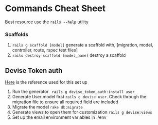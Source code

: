 # Commands Cheat Sheet

Best resource use the `rails --help` utility

### Scaffolds
1. `rails g scaffold [model]` generate a scaffold with, [migration, model, controller, route, rspec test files]
2. `rails destroy scaffold [model_name]` destroy a scaffold

## Devise Token auth
[Here](https://github.com/lynndylanhurley/devise_token_auth) is the reference used for this set up

1. Run the generator ` rails g devise_token_auth:install user`
2. Generate User model first `rails g devise user`. Check through the migration file to ensure all required field are included
3. Migrate the model `rake db:migrate`
4. Generate views to open them for customization `rails g devise:views`
5. Set up the email environment variables in ./env
